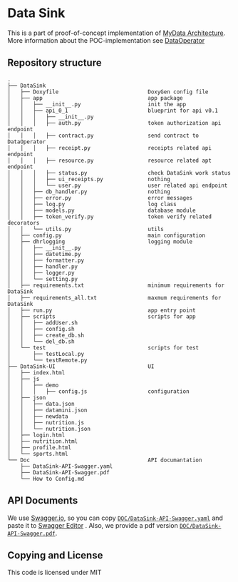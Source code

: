 # Data Sink

This is a part of proof-of-concept implementation of [MyData Architecture](https://github.com/HIIT/mydata-stack). More information about the POC-implementation see [DataOperator](https://github.com/dhrproject/mydataoperator)

## Repository structure
```
.
├── DataSink
│   ├── Doxyfile                            DoxyGen config file
│   ├── app                                 app package
│   │   ├── __init__.py                     init the app
│   │   ├── api_0_1                         blueprint for api v0.1
│   │   │   ├── __init__.py                 
│   │   │   ├── auth.py                     token authorization api endpoint
│   │   │   ├── contract.py                 send contract to DataOperator
│   │   │   ├── receipt.py                  receipts related api endpoint
│   │   │   ├── resource.py                 resource related apt endpoint
│   │   │   ├── status.py                   check DataSink work status
│   │   │   ├── ui_receipts.py              nothing
│   │   │   └── user.py                     user related api endpoint
│   │   ├── db_handler.py                   nothing
│   │   ├── error.py                        error messages
│   │   ├── log.py                          log class
│   │   ├── models.py                       database module
│   │   ├── token_verify.py                 token verify related decorators
│   │   └── utils.py                        utils
│   ├── config.py                           main configuration
│   ├── dhrlogging                          logging module
│   │   ├── __init__.py
│   │   ├── datetime.py
│   │   ├── formatter.py
│   │   ├── handler.py
│   │   ├── logger.py
│   │   └── setting.py
│   ├── requirements.txt                    minimum requirements for DataSink
│   ├── requirements_all.txt                maxmum requirements for DataSink
│   ├── run.py                              app entry point
│   ├── scripts                             scripts for app
│   │   ├── addUser.sh
│   │   ├── config.sh
│   │   ├── create_db.sh
│   │   └── del_db.sh
│   └── test                                scripts for test
│       ├── testLocal.py
│       └── testRemote.py
├── DataSink-UI                             UI
│   ├── index.html
│   ├── js
│   │   ├── demo
│   │   │   ├── config.js                   configuration
│   ├── json
│   │   ├── data.json
│   │   ├── datamini.json
│   │   ├── newdata
│   │   ├── nutrition.js
│   │   └── nutrition.json
│   ├── login.html
│   ├── nutrition.html
│   ├── profile.html
│   └── sports.html
└── Doc                                     API documantation
    ├── DataSink-API-Swagger.yaml
    ├── DataSink-API-Swagger.pdf
    └── How to Config.md
```

## API Documents
We use [Swagger.io](http://swagger.io/), so you can copy [```DOC/DataSink-API-Swagger.yaml```](https://github.com/dhrproject/mydatasink/blob/master/DOC/DataSink-API-Swagger.yaml) and paste it to [Swagger Editor](http://editor.swagger.io/) .
Also, we provide a pdf version [```DOC/DataSink-API-Swagger.pdf```](https://github.com/dhrproject/mydatasink/blob/master/DOC/DataSink-API-Swagger.pdf). 

## Copying and License
This code is licensed under MIT






